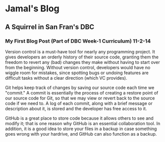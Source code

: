 <h1>Jamal's Blog</h1>

<h2>A Squirrel in San Fran's DBC</h2>

<h3>
	My First Blog Post
	(Part of DBC Week-1 Curriculum)
	11-2-14
</h3>

<p>
	Version control is a must-have tool for nearly any programming project. It gives
	developers an orderly history of their source code, granting them the freedom to revert any (bad)
	changes they make without having to start over from the beginning. Without version control, developers
	would have no wiggle room for mistakes, since spotting bugs or undoing features are difficult tasks
	without a clear direction (which VC provides).
</p>

<p>
	Git helps keep track of changes by saving our source code each time we "commit." A 
	commit is essentially the process of creating a restore point of our source code for Git, so that we may 
	view or revert back to the source code if we need to. A log of each commit, along with a brief
	message or description about it, is stored and the developer has free access to it.
</p>


<p>
	GitHub is a great place to store code because it allows others to see and modify it;
	that is one reason why GitHub is an essential collaboration tool. In addition, it is a good idea to
	store your files in a backup in case something goes wrong with your hardrive, and GitHub can also
	function as a backup.
</p>

